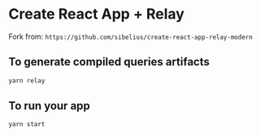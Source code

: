 # Create React App + Relay

Fork from: `https://github.com/sibelius/create-react-app-relay-modern`


## To generate compiled queries artifacts
```bash
yarn relay 
```

## To run your app
```bash
yarn start
```
